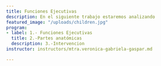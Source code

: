 ```yaml
---
title: Funciones Ejecutivas
description: En el siguiente trabajo estaremos analizando
featured_image: "/uploads/children.jpg"
program:
- label: 1.- Funciones Ejecutivas
  title: 2.-Partes anatómicas
  description: 3.-Intervencion
instructor: instructors/mtra.veronica-gabriela-gaspar.md

---
```


